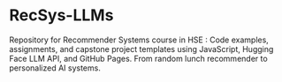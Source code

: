 # RecSys-LLMs
Repository for Recommender Systems course in HSE : Code examples, assignments, and capstone project templates using JavaScript, Hugging Face LLM API, and GitHub Pages. From random lunch recommender to personalized AI systems.
